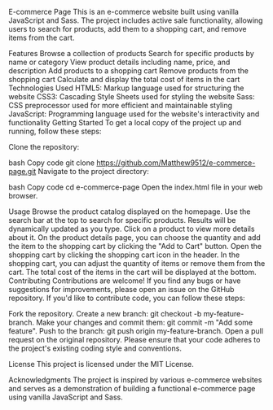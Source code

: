 E-commerce Page
This is an e-commerce website built using vanilla JavaScript and Sass. The project includes active sale functionality, allowing users to search for products, add them to a shopping cart, and remove items from the cart.

Features
Browse a collection of products
Search for specific products by name or category
View product details including name, price, and description
Add products to a shopping cart
Remove products from the shopping cart
Calculate and display the total cost of items in the cart
Technologies Used
HTML5: Markup language used for structuring the website
CSS3: Cascading Style Sheets used for styling the website
Sass: CSS preprocessor used for more efficient and maintainable styling
JavaScript: Programming language used for the website's interactivity and functionality
Getting Started
To get a local copy of the project up and running, follow these steps:

Clone the repository:

bash
Copy code
git clone https://github.com/Matthew9512/e-commerce-page.git
Navigate to the project directory:

bash
Copy code
cd e-commerce-page
Open the index.html file in your web browser.

Usage
Browse the product catalog displayed on the homepage.
Use the search bar at the top to search for specific products. Results will be dynamically updated as you type.
Click on a product to view more details about it.
On the product details page, you can choose the quantity and add the item to the shopping cart by clicking the "Add to Cart" button.
Open the shopping cart by clicking the shopping cart icon in the header.
In the shopping cart, you can adjust the quantity of items or remove them from the cart.
The total cost of the items in the cart will be displayed at the bottom.
Contributing
Contributions are welcome! If you find any bugs or have suggestions for improvements, please open an issue on the GitHub repository. If you'd like to contribute code, you can follow these steps:

Fork the repository.
Create a new branch: git checkout -b my-feature-branch.
Make your changes and commit them: git commit -m "Add some feature".
Push to the branch: git push origin my-feature-branch.
Open a pull request on the original repository.
Please ensure that your code adheres to the project's existing coding style and conventions.

License
This project is licensed under the MIT License.

Acknowledgments
The project is inspired by various e-commerce websites and serves as a demonstration of building a functional e-commerce page using vanilla JavaScript and Sass.
